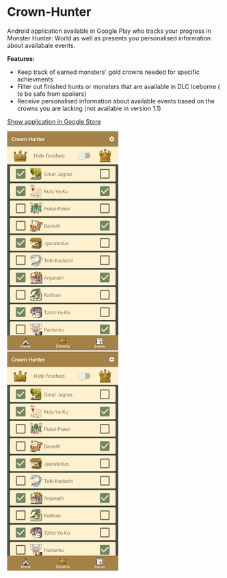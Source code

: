 # Crown-Hunter

Android application available in Google Play who tracks your progress in Monster Hunter: World as well as presents you personalised information about availabale events.

**Features:**
* Keep track of earned monsters' gold crowns needed for specific achievments
* Filter out finished hunts or monsters that are available in DLC Iceborne ( to be safe from spoilers)
* Receive personalised information about available events based on the crowns you are lacking (not available in version 1.1)

[Show application in Google Store](https://play.google.com/store/apps/details?id=com.vieja.crownhunter)

![Alt text](zdj1.png?raw=true "zdj1")
![Alt text](zdj1.png?raw=true "zdj2")
